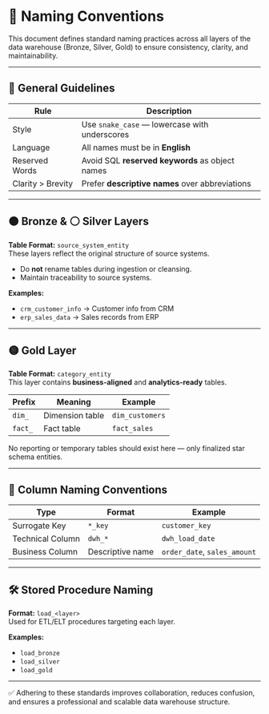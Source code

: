 # 🧾 Naming Conventions

This document defines standard naming practices across all layers of the data warehouse (Bronze, Silver, Gold) to ensure consistency, clarity, and maintainability.

---

## 🔹 General Guidelines

| Rule               | Description                                      |
|--------------------|--------------------------------------------------|
| Style              | Use `snake_case` — lowercase with underscores    |
| Language           | All names must be in **English**                 |
| Reserved Words     | Avoid SQL **reserved keywords** as object names |
| Clarity > Brevity  | Prefer **descriptive names** over abbreviations |

---

## 🟤 Bronze & ⚪ Silver Layers

**Table Format:** `source_system_entity`  
These layers reflect the original structure of source systems.

- Do **not** rename tables during ingestion or cleansing.
- Maintain traceability to source systems.

**Examples:**
- `crm_customer_info` → Customer info from CRM
- `erp_sales_data` → Sales records from ERP

---

## 🟡 Gold Layer

**Table Format:** `category_entity`  
This layer contains **business-aligned** and **analytics-ready** tables.

| Prefix    | Meaning           | Example         |
|-----------|-------------------|-----------------|
| `dim_`    | Dimension table    | `dim_customers` |
| `fact_`   | Fact table         | `fact_sales`    |

No reporting or temporary tables should exist here — only finalized star schema entities.

---

## 🧷 Column Naming Conventions

| Type             | Format              | Example             |
|------------------|---------------------|---------------------|
| Surrogate Key    | `*_key`             | `customer_key`      |
| Technical Column | `dwh_*`             | `dwh_load_date`     |
| Business Column  | Descriptive name    | `order_date`, `sales_amount` |

---

## 🛠️ Stored Procedure Naming

**Format:** `load_<layer>`  
Used for ETL/ELT procedures targeting each layer.

**Examples:**
- `load_bronze`
- `load_silver`
- `load_gold`

---

✅ Adhering to these standards improves collaboration, reduces confusion, and ensures a professional and scalable data warehouse structure.
